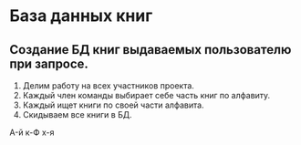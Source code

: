 <h1>База данных книг</h1>
<h2>Создание БД книг выдаваемых пользователю при запросе.</h2>
<ol>
<li>Делим работу на всех участников проекта.</li>

<li>Каждый член команды выбирает себе часть книг по алфавиту.</li>

<li>Каждый ищет книги по своей части алфавита.</li>

<li>Скидываем все книги в БД.</li>
</ol>




























A-й
к-Ф
х-я
